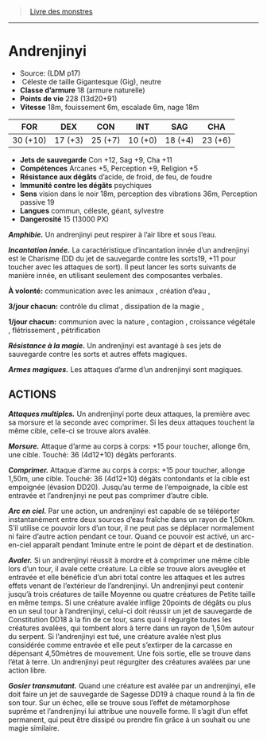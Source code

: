 ﻿> [Livre des monstres](tome_of_beasts.md)

---

# Andrenjinyi

- Source: (LDM p17)
-  Céleste de taille Gigantesque (Gig), neutre
- **Classe d’armure** 18 (armure naturelle)
- **Points de vie** 228 (13d20+91)
- **Vitesse** 18m, fouissement 6m, escalade 6m, nage 18m

|FOR|DEX|CON|INT|SAG|CHA|
|---|---|---|---|---|---|
|30 (+10)|17 (+3)|25 (+7)|10 (+0)|18 (+4)|23 (+6)|

- **Jets de sauvegarde** Con +12, Sag +9, Cha +11
- **Compétences** Arcanes +5, Perception +9, Religion +5
- **Résistance aux dégâts** d’acide, de froid, de feu, de foudre
- **Immunité contre les dégâts** psychiques
- **Sens** vision dans le noir 18m, perception des vibrations 36m, Perception passive 19
- **Langues** commun, céleste, géant, sylvestre
- **Dangerosité** 15 (13000 PX)

**_Amphibie._** Un andrenjinyi peut respirer à l’air libre et sous l’eau.

**_Incantation innée._** La caractéristique d’incantation innée d’un andrenjinyi est le Charisme (DD du jet de sauvegarde contre les sorts19, +11 pour toucher avec les attaques de sort). Il peut lancer les sorts suivants de manière innée, en utilisant seulement des composantes verbales.

**À volonté:** communication avec les animaux , création d’eau ,

**3/jour chacun:** contrôle du climat , dissipation de la magie ,

**1/jour chacun:** communion avec la nature , contagion , croissance végétale , flétrissement , pétrification

**_Résistance à la magie._** Un andrenjinyi est avantagé à ses jets de sauvegarde contre les sorts et autres effets magiques.

**_Armes magiques._** Les attaques d’arme d’un andrenjinyi sont magiques.

## ACTIONS

**_Attaques multiples._** Un andrenjinyi porte deux attaques, la première avec sa morsure et la seconde avec comprimer. Si les deux attaques touchent la même cible, celle-ci se trouve alors avalée.

**_Morsure._** Attaque d’arme au corps à corps: +15 pour toucher, allonge 6m, une cible. Touché: 36 (4d12+10) dégâts perforants.

**_Comprimer._** Attaque d’arme au corps à corps: +15 pour toucher, allonge 1,50m, une cible. Touché: 36 (4d12+10) dégâts contondants et la cible est empoignée (évasion DD20). Jusqu’au terme de l’empoignade, la cible est entravée et l’andrenjinyi ne peut pas comprimer d’autre cible.

**_Arc en ciel._** Par une action, un andrenjinyi est capable de se téléporter instantanément entre deux sources d’eau fraîche dans un rayon de 1,50km. S’il utilise ce pouvoir lors d’un tour, il ne peut pas se déplacer normalement ni faire d’autre action pendant ce tour. Quand ce pouvoir est activé, un arc-en-ciel apparaît pendant 1minute entre le point de départ et de destination.

**_Avaler._** Si un andrenjinyi réussit à mordre et à comprimer une même cible lors d’un tour, il avale cette créature. La cible se trouve alors aveuglée et entravée et elle bénéficie d’un abri total contre les attaques et les autres effets venant de l’extérieur de l’andrenjinyi. Un andrenjinyi peut contenir jusqu’à trois créatures de taille Moyenne ou quatre créatures de Petite taille en même temps. Si une créature avalée inflige 20points de dégâts ou plus en un seul tour à l’andrenjinyi, celui-ci doit réussir un jet de sauvegarde de Constitution DD18 à la fin de ce tour, sans quoi il régurgite toutes les créatures avalées, qui tombent alors à terre dans un rayon de 1,50m autour du serpent. Si l’andrenjinyi est tué, une créature avalée n’est plus considérée comme entravée et elle peut s’extirper de la carcasse en dépensant 4,50mètres de mouvement. Une fois sortie, elle se trouve dans l’état à terre. Un andrenjinyi peut régurgiter des créatures avalées par une action libre.

**_Gosier transmutant._** Quand une créature est avalée par un andrenjinyi, elle doit faire un jet de sauvegarde de Sagesse DD19 à chaque round à la fin de son tour. Sur un échec, elle se trouve sous l’effet de métamorphose suprême et l’andrenjinyi lui attribue une nouvelle forme. Il s’agit d’un effet permanent, qui peut être dissipé ou prendre fin grâce à un souhait ou une magie similaire.


